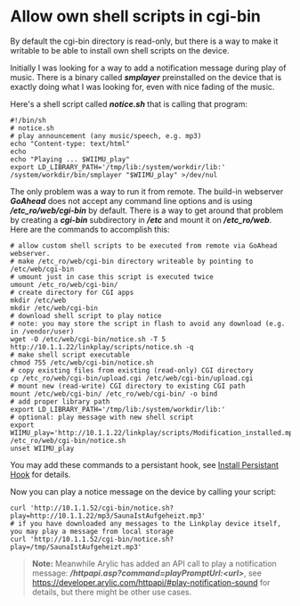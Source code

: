 # Allow own shell scripts in cgi-bin
By default the cgi-bin directory is read-only, but there is a way to make it writable to be able to install own shell scripts on the device. 

Initially I was looking for a way to add a notification message during play of music. There is a binary called ***smplayer*** preinstalled on the device that is exactly doing what I was looking for, even with nice fading of the music.

Here's a shell script called ***notice.sh*** that is calling that program:
```
#!/bin/sh
# notice.sh
# play announcement (any music/speech, e.g. mp3)
echo "Content-type: text/html"
echo
echo "Playing ... $WIIMU_play"
export LD_LIBRARY_PATH='/tmp/lib:/system/workdir/lib:'
/system/workdir/bin/smplayer "$WIIMU_play" >/dev/nul
```
The only problem was a way to run it from remote. The build-in webserver ***GoAhead*** does not accept any command line options and is using ***/etc_ro/web/cgi-bin*** by default. There is a way to get around that problem by creating a ***cgi-bin*** subdirectory in ***/etc*** and mount it on ***/etc_ro/web***. Here are the commands to accomplish this:

```
# allow custom shell scripts to be executed from remote via GoAhead webserver. 
# make /etc_ro/web/cgi-bin directory writeable by pointing to /etc/web/cgi-bin
# umount just in case this script is executed twice
umount /etc_ro/web/cgi-bin/
# create directory for CGI apps
mkdir /etc/web
mkdir /etc/web/cgi-bin
# download shell script to play notice
# note: you may store the script in flash to avoid any download (e.g. in /vendor/user)
wget -O /etc/web/cgi-bin/notice.sh -T 5 http://10.1.1.22/linkplay/scripts/notice.sh -q
# make shell script executable
chmod 755 /etc/web/cgi-bin/notice.sh
# copy existing files from existing (read-only) CGI directory
cp /etc_ro/web/cgi-bin/upload.cgi /etc/web/cgi-bin/upload.cgi
# mount new (read-write) CGI directory to existing CGI path 
mount /etc/web/cgi-bin/ /etc_ro/web/cgi-bin/ -o bind
# add proper library path
export LD_LIBRARY_PATH='/tmp/lib:/system/workdir/lib:'
# optional: play message with new shell script
export WIIMU_play='http://10.1.1.22/linkplay/scripts/Modification_installed.mp3'
/etc_ro/web/cgi-bin/notice.sh
unset WIIMU_play
```
You may add these commands to a persistant hook, see [Install Persistant Hook](/persistant-hook.md) for details.

Now you can play a notice message on the device by calling your script:
```
curl 'http://10.1.1.52/cgi-bin/notice.sh?play=http://10.1.1.22/mp3/SaunaIstAufgeheizt.mp3'
# if you have downloaded any messages to the Linkplay device itself, you may play a message from local storage
curl 'http://10.1.1.52/cgi-bin/notice.sh?play=/tmp/SaunaIstAufgeheizt.mp3'
```
> **Note:**
> Meanwhile Arylic has added an API call to play a notification message: ***/httpapi.asp?command=playPromptUrl:\<url\>***, see https://developer.arylic.com/httpapi/#play-notification-sound for details, but there might be other use cases.